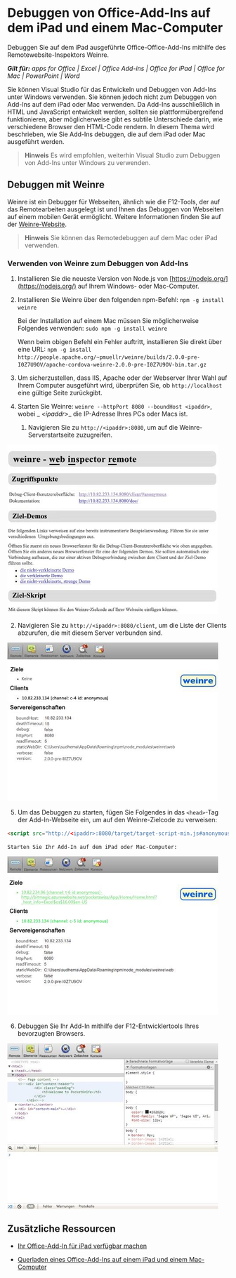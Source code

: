 
# Debuggen von Office-Add-Ins auf dem iPad und einem Mac-Computer
Debuggen Sie auf dem iPad ausgeführte Office-Office-Add-Ins mithilfe des Remotewebsite-Inspektors Weinre.

 _**Gilt für:** apps for Office | Excel | Office Add-ins | Office for iPad | Office for Mac | PowerPoint | Word_

Sie können Visual Studio für das Entwickeln und Debuggen von Add-Ins unter Windows verwenden. Sie können jedoch nicht zum Debuggen von Add-Ins auf dem iPad oder Mac verwenden. Da Add-Ins ausschließlich in HTML und JavaScript entwickelt werden, sollten sie plattformübergreifend funktionieren, aber möglicherweise gibt es subtile Unterschiede darin, wie verschiedene Browser den HTML-Code rendern. In diesem Thema wird beschrieben, wie Sie Add-Ins debuggen, die auf dem iPad oder Mac ausgeführt werden.

 >**Hinweis**  Es wird empfohlen, weiterhin Visual Studio zum Debuggen von Add-Ins unter Windows zu verwenden.


## Debuggen mit Weinre

Weinre ist ein Debugger für Webseiten, ähnlich wie die F12-Tools, der auf das Remotearbeiten ausgelegt ist und Ihnen das Debuggen von Webseiten auf einem mobilen Gerät ermöglicht. Weitere Informationen finden Sie auf der [Weinre-Website](http://people.apache.org/~pmuellr/weinre-docs/latest/).


 >**Hinweis**  Sie können das Remotedebuggen auf dem Mac oder iPad verwenden.


### Verwenden von Weinre zum Debuggen von Add-Ins


1. Installieren Sie die neueste Version von Node.js von [https://nodejs.org/](https://nodejs.org/) auf Ihrem Windows- oder Mac-Computer.
    
2. Installieren Sie Weinre über den folgenden npm-Befehl: `npm -g install weinre`
    
    Bei der Installation auf einem Mac müssen Sie möglicherweise Folgendes verwenden:  `sudo npm -g install weinre`
    
    Wenn beim obigen Befehl ein Fehler auftritt, installieren Sie direkt über eine URL:  `npm -g install http://people.apache.org/~pmuellr/weinre/builds/2.0.0-pre-I0Z7U9OV/apache-cordova-weinre-2.0.0-pre-I0Z7U9OV-bin.tar.gz`
    
3. Um sicherzustellen, dass IIS, Apache oder der Webserver Ihrer Wahl auf Ihrem Computer ausgeführt wird, überprüfen Sie, ob  `http://localhost` eine gültige Seite zurückgibt.
    
4. Starten Sie Weinre:  `weinre --httpPort 8080 --boundHost <ipaddr>`, wobei  _ _&lt;ipaddr&gt;__ die IP-Adresse Ihres PCs oder Macs ist.
    
      1. Navigieren Sie zu  `http://<ipaddr>:8080`, um auf die Weinre-Serverstartseite zuzugreifen.
    
    
![Weinre-Serverstartseite unter http://<ipaddr>:8080](../../images/8db5216c-35b4-4b1b-98ae-6aed9b54f287.jpg)


    
  2. Navigieren Sie zu  `http://<ipaddr>:8080/client`, um die Liste der Clients abzurufen, die mit diesem Server verbunden sind.
    
    
![Zeigt die Liste der mit Weinre-Server verbundenen Clients.](../../images/bada7fc7-2186-497c-86a2-8f4379006103.jpg)


    
5. Um das Debuggen zu starten, fügen Sie Folgendes in das  `<head>`-Tag der Add-In-Webseite ein, um auf den Weinre-Zielcode zu verweisen:
    
  ```HTML
  <script src="http://<ipaddr>:8080/target/target-script-min.js#anonymous"></script>
  ```


    Starten Sie Ihr Add-In auf dem iPad oder Mac-Computer:
    
    
![iPad-Screenshot mit Zielen, Clients und Servereigenschaften](../../images/1eacaba2-04cc-488c-8d34-a05cc700d7eb.jpg)


    
6. Debuggen Sie Ihr Add-In mithilfe der F12-Entwicklertools Ihres bevorzugten Browsers.
    
    
![iPad-Screenshot mit einem Add-In in F12-Entwicklungstools](../../images/0ab0cb26-6272-425f-98f3-fab08daf443d.jpg)


    

## Zusätzliche Ressourcen



- [Ihr Office-Add-In für iPad verfügbar machen](8ddc78f6-5746-412e-9921-182fc159e5e2.md)
    
- [Querladen eines Office-Add-Ins auf einem iPad und einem Mac-Computer](../testing/sideload-an-office-add-in-on-ipad-and-mac.md)
    
